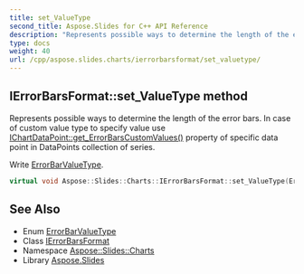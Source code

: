 ```yaml
---
title: set_ValueType
second_title: Aspose.Slides for C++ API Reference
description: "Represents possible ways to determine the length of the error bars. In case of custom value type to specify value use IChartDataPoint::get_ErrorBarsCustomValues() property of specific data point in DataPoints collection of series.  Write ErrorBarValueType."
type: docs
weight: 40
url: /cpp/aspose.slides.charts/ierrorbarsformat/set_valuetype/
---
```

## IErrorBarsFormat::set_ValueType method


Represents possible ways to determine the length of the error bars. In case of custom value type to specify value use [IChartDataPoint::get_ErrorBarsCustomValues()](../../ichartdatapoint/get_errorbarscustomvalues/) property of specific data point in DataPoints collection of series. 

 Write [ErrorBarValueType](../../errorbarvaluetype/).

```cpp
virtual void Aspose::Slides::Charts::IErrorBarsFormat::set_ValueType(ErrorBarValueType value)=0
```

## See Also

* Enum [ErrorBarValueType](../../errorbarvaluetype/)
* Class [IErrorBarsFormat](../)
* Namespace [Aspose::Slides::Charts](../../)
* Library [Aspose.Slides](../../../)
